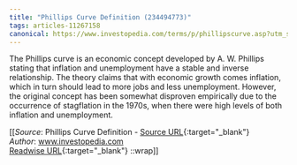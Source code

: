 ```yaml
---
title: "Phillips Curve Definition (234494773)"
tags: articles-11267158
canonical: https://www.investopedia.com/terms/p/phillipscurve.asp?utm_source=term-of-the-day&utm_campaign=housead&utm_term=25212418&utm_medium=email
---
```


The Phillips curve is an economic concept developed by A. W. Phillips stating that inflation and unemployment have a stable and inverse relationship. The theory claims that with economic growth comes inflation, which in turn should lead to more jobs and less unemployment. However, the original concept has been somewhat disproven empirically due to the occurrence of stagflation in the 1970s, when there were high levels of both inflation and unemployment.


[[_Source_: Phillips Curve Definition - [Source URL](https://www.investopedia.com/terms/p/phillipscurve.asp?utm_source=term-of-the-day&utm_campaign=housead&utm_term=25212418&utm_medium=email){:target="_blank"}<br>
_Author_: www.investopedia.com<br>
[Readwise URL](https://readwise.io/open/234494773){:target="_blank"}
::wrap]]